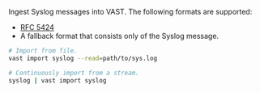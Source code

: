 Ingest Syslog messages into VAST. The following formats are supported:
- [RFC 5424](https://tools.ietf.org/html/rfc5424)
- A fallback format that consists only of the Syslog message.

```bash
# Import from file.
vast import syslog --read=path/to/sys.log

# Continuously import from a stream.
syslog | vast import syslog
```
